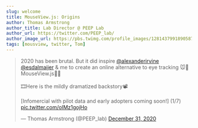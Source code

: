```yaml
---
slug: welcome
title: MouseView.js: Origins
author: Thomas Armstrong
author_title: Lab Director @ PEEP Lab
author_url: https://twitter.com/PEEP_lab/
author_image_url: https://pbs.twimg.com/profile_images/1281437991890587649/dKSwHtMv_400x400.jpg
tags: [mousview, twitter, Tom]
---
```


<blockquote class="twitter-tweet"><p lang="en" dir="ltr">2020 has been brutal. But it did inspire <a href="https://twitter.com/alexanderirvine?ref_src=twsrc%5Etfw">@alexanderirvine</a> <a href="https://twitter.com/esdalmaijer?ref_src=twsrc%5Etfw">@esdalmaijer</a> &amp; me to create an online alternative to eye tracking 🐭👀MouseView.js👀🐭<br></br>🎞️Here is the mildly dramatized backstory📽️<br></br>[Infomercial with pilot data and early adopters coming soon!] (1/7) <a href="https://t.co/oIMz1gojHo">pic.twitter.com/oIMz1gojHo</a></p>&mdash; Thomas Armstrong (@PEEP_lab) <a href="https://twitter.com/PEEP_lab/status/1344723487298965504?ref_src=twsrc%5Etfw">December 31, 2020</a></blockquote> <script async src="https://platform.twitter.com/widgets.js" charset="utf-8"></script>
